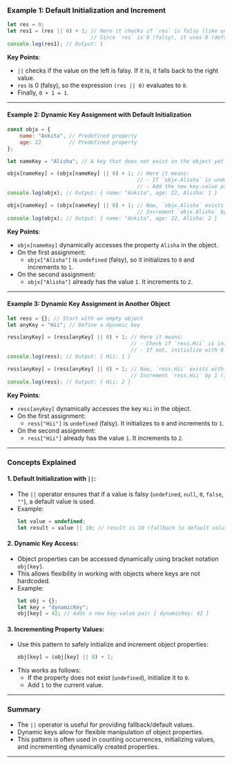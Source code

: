 ### Example 1: Default Initialization and Increment

```javascript
let res = 0; 
let res1 = (res || 0) + 1; // Here it checks if `res` is falsy (like undefined, null, 0). 
                           // Since `res` is 0 (falsy), it uses 0 (default) and increments by 1.
console.log(res1); // Output: 1
```

**Key Points**:
- `||` checks if the value on the left is falsy. If it is, it falls back to the right value.
- `res` is 0 (falsy), so the expression `(res || 0)` evaluates to `0`.
- Finally, `0 + 1 = 1`.

---

#### **Example 2: Dynamic Key Assignment with Default Initialization**

```javascript
const objx = {
    name: "Ankita", // Predefined property
    age: 22         // Predefined property
};

let nameKey = "Alisha"; // A key that does not exist in the object yet

objx[nameKey] = (objx[nameKey] || 0) + 1; // Here it means:
                                          // - If `objx.Alisha` is undefined, default to 0 and increment by 1.
                                          // - Add the new key-value pair `{ Alisha: 1 }`.
console.log(objx); // Output: { name: "Ankita", age: 22, Alisha: 1 }

objx[nameKey] = (objx[nameKey] || 0) + 1; // Now, `objx.Alisha` exists and is 1.
                                          // Increment `objx.Alisha` by 1 (1 + 1 = 2).
console.log(objx); // Output: { name: "Ankita", age: 22, Alisha: 2 }
```

**Key Points**:
- `objx[nameKey]` dynamically accesses the property `Alisha` in the object.
- On the first assignment:
  - `objx["Alisha"]` is `undefined` (falsy), so it initializes to `0` and increments to `1`.
- On the second assignment:
  - `objx["Alisha"]` already has the value `1`. It increments to `2`.

---

#### **Example 3: Dynamic Key Assignment in Another Object**

```javascript
let ress = {}; // Start with an empty object
let anyKey = "Hii"; // Define a dynamic key

ress[anyKey] = (ress[anyKey] || 0) + 1; // Here it means:
                                        // - Check if `ress.Hii` is initialized.
                                        // - If not, initialize with 0 and increment by 1.
console.log(ress); // Output: { Hii: 1 }

ress[anyKey] = (ress[anyKey] || 0) + 1; // Now, `ress.Hii` exists with value 1.
                                        // Increment `ress.Hii` by 1 (1 + 1 = 2).
console.log(ress); // Output: { Hii: 2 }
```

**Key Points**:
- `ress[anyKey]` dynamically accesses the key `Hii` in the object.
- On the first assignment:
  - `ress["Hii"]` is `undefined` (falsy). It initializes to `0` and increments to `1`.
- On the second assignment:
  - `ress["Hii"]` already has the value `1`. It increments to `2`.

---

### **Concepts Explained**

#### 1. **Default Initialization with `||`**:
- The `||` operator ensures that if a value is falsy (`undefined`, `null`, `0`, `false`, `""`), a default value is used.
- Example:
  ```javascript
  let value = undefined;
  let result = value || 10; // result is 10 (fallback to default value)
  ```

#### 2. **Dynamic Key Access**:
- Object properties can be accessed dynamically using bracket notation `obj[key]`.
- This allows flexibility in working with objects where keys are not hardcoded.
- Example:
  ```javascript
  let obj = {};
  let key = "dynamicKey";
  obj[key] = 42; // Adds a new key-value pair { dynamicKey: 42 }
  ```

#### 3. **Incrementing Property Values**:
- Use this pattern to safely initialize and increment object properties:
  ```javascript
  obj[key] = (obj[key] || 0) + 1;
  ```
- This works as follows:
  - If the property does not exist (`undefined`), initialize it to `0`.
  - Add `1` to the current value.

---

### **Summary**

- The `||` operator is useful for providing fallback/default values.
- Dynamic keys allow for flexible manipulation of object properties.
- This pattern is often used in counting occurrences, initializing values, and incrementing dynamically created properties.


---